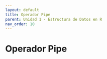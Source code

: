 ```yaml
---
layout: default
title: Operador Pipe
parent: Unidad 1 - Estructura de Datos en R
nav_order: 10
---
```


# Operador Pipe
